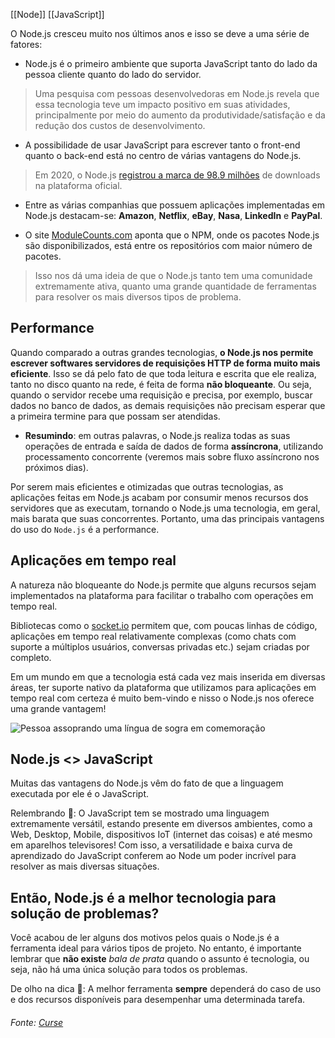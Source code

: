 [[Node]]
[[JavaScript]]

O Node.js cresceu muito nos últimos anos e isso se deve a uma série de fatores:

-   Node.js é o primeiro ambiente que suporta JavaScript tanto do lado da pessoa cliente quanto do lado do servidor.

> Uma pesquisa com pessoas desenvolvedoras em Node.js revela que essa tecnologia teve um impacto positivo em suas atividades, principalmente por meio do aumento da produtividade/satisfação e da redução dos custos de desenvolvimento.

-   A possibilidade de usar JavaScript para escrever tanto o front-end quanto o back-end está no centro de várias vantagens do Node.js.

> Em 2020, o Node.js [registrou a marca de 98.9 milhões](https://nodesource.com/blog/node-by-numbers-2020#:~:text=js%20Versions%20Downloads%20in%202020,js%20Binary%20Downloads%20in%202020.) de downloads na plataforma oficial.

-   Entre as várias companhias que possuem aplicações implementadas em Node.js destacam-se: **Amazon**, **Netflix**, **eBay**, **Nasa**, **LinkedIn** e **PayPal**.
    
-   O site [ModuleCounts.com](http://www.modulecounts.com/) aponta que o NPM, onde os pacotes Node.js são disponibilizados, está entre os repositórios com maior número de pacotes.
    

> Isso nos dá uma ideia de que o Node.js tanto tem uma comunidade extremamente ativa, quanto uma grande quantidade de ferramentas para resolver os mais diversos tipos de problema.

## Performance

Quando comparado a outras grandes tecnologias, **o Node.js nos permite escrever softwares servidores de requisições HTTP de forma muito mais eficiente**. Isso se dá pelo fato de que toda leitura e escrita que ele realiza, tanto no disco quanto na rede, é feita de forma **não bloqueante**. Ou seja, quando o servidor recebe uma requisição e precisa, por exemplo, buscar dados no banco de dados, as demais requisições não precisam esperar que a primeira termine para que possam ser atendidas.

-   **Resumindo**: em outras palavras, o Node.js realiza todas as suas operações de entrada e saída de dados de forma **assíncrona**, utilizando processamento concorrente (veremos mais sobre fluxo assíncrono nos próximos dias).

Por serem mais eficientes e otimizadas que outras tecnologias, as aplicações feitas em Node.js acabam por consumir menos recursos dos servidores que as executam, tornando o Node.js uma tecnologia, em geral, mais barata que suas concorrentes. Portanto, uma das principais vantagens do uso do `Node.js` é a performance.

## Aplicações em tempo real

A natureza não bloqueante do Node.js permite que alguns recursos sejam implementados na plataforma para facilitar o trabalho com operações em tempo real.

Bibliotecas como o [socket.io](https://socket.io/) permitem que, com poucas linhas de código, aplicações em tempo real relativamente complexas (como chats com suporte a múltiplos usuários, conversas privadas etc.) sejam criadas por completo.

Em um mundo em que a tecnologia está cada vez mais inserida em diversas áreas, ter suporte nativo da plataforma que utilizamos para aplicações em tempo real com certeza é muito bem-vindo e nisso o Node.js nos oferece uma grande vantagem!

![Pessoa assoprando uma língua de sogra em comemoração](https://content-assets.betrybe.com/prod/1da75c7a-49d3-4970-baa8-609597bc60c1-Pessoa%20assoprando%20uma%20l%C3%ADngua%20de%20sogra%20em%20comemora%C3%A7%C3%A3o.gif)

## Node.js <> JavaScript

Muitas das vantagens do Node.js vêm do fato de que a linguagem executada por ele é o JavaScript.

Relembrando 🧠: O JavaScript tem se mostrado uma linguagem extremamente versátil, estando presente em diversos ambientes, como a Web, Desktop, Mobile, dispositivos IoT (internet das coisas) e até mesmo em aparelhos televisores! Com isso, a versatilidade e baixa curva de aprendizado do JavaScript conferem ao Node um poder incrível para resolver as mais diversas situações.

## Então, Node.js é a melhor tecnologia para solução de problemas?

Você acabou de ler alguns dos motivos pelos quais o Node.js é a ferramenta ideal para vários tipos de projeto. No entanto, é importante lembrar que **não existe** _bala de prata_ quando o assunto é tecnologia, ou seja, não há uma única solução para todos os problemas.

De olho na dica 👀: A melhor ferramenta **sempre** dependerá do caso de uso e dos recursos disponíveis para desempenhar uma determinada tarefa.

###### Fonte: [Curse](https://app.betrybe.com/learn/course/5e938f69-6e32-43b3-9685-c936530fd326/module/94d0e996-1827-4fbc-bc24-c99fb592925b/section/2ed87e4f-9049-4314-8091-8f71b1925cf6/day/08afed28-2d18-4256-a8b9-a15ae8eb3375/lesson/ebe36715-6046-4a12-813b-3a897bb97caa)
